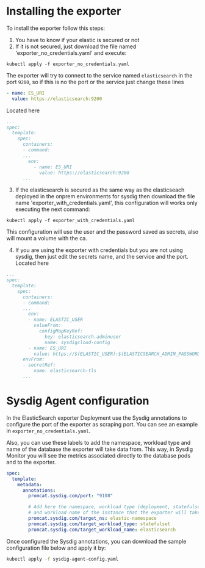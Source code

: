 # Installing the exporter
To install the exporter follow this steps:
1. You have to know if your elastic is secured or not
2. If it is not secured, just download the file named 'exporter_no_credentials.yaml' and execute:
```
kubectl apply -f exporter_no_credentials.yaml
```
The exporter will try to connect to the service named `elasticsearch` in the port `9200`, so if this is no the port or the service just change these lines
```yaml
- name: ES_URI
  value: https://elasticsearch:9200
```
Located here
```yaml
...
spec:
  template:
    spec:
      containers:
      - command:
      ...
        env:
          - name: ES_URI
            value: https://elasticsearch:9200
      ...
```
3. If the elasticsearch is secured as the same way as the elasticseach deployed in the onprem environments for sysdig then download the file name 'exporter_with_credentials.yaml',
this configuration will works only executing the next command:
```
kubectl apply -f exporter_with_credentials.yaml
```
This configuration will use the user and the password saved as secrets, also will mount a volume with the ca.

4. If you are using the exporter with credentials but you are not using sysdig, then just edit the secrets name, and the service and the port.
Located here
```yaml
...
spec:
  template:
    spec:
      containers:
      - command:
      ...
        env:
        - name: ELASTIC_USER
          valueFrom:
            configMapKeyRef:
              key: elasticsearch.adminuser
              name: sysdigcloud-config
        - name: ES_URI
          value: https://$(ELASTIC_USER):$(ELASTICSEARCH_ADMIN_PASSWORD)@sysdigcloud-elasticsearch:9200
      envFrom:
      - secretRef:
          name: elasticsearch-tls
      ...
```
# Sysdig Agent configuration
In the ElasticSearch exporter Deployment use the Sysdig annotations to configure the port of the exporter as scraping port. You can see an example in `exporter_no_credentials.yaml`.

Also, you can use these labels to add the namespace, workload type and name of the database the exporter will take data from. 
This way, in Sysdig Monitor you will see the metrics associated directly to the database pods and to the exporter.

```yaml
spec:
  template:
    metadata:
      annotations:
        promcat.sysdig.com/port: "9108"

        # Add here the namespace, workload type (deployment, statefulset, replicaset, daemonset) 
        # and workload name of the instance that the exporter will take data from
        promcat.sysdig.com/target_ns: elastic-namespace
        promcat.sysdig.com/target_workload_type: statefulset
        promcat.sysdig.com/target_workload_name: elasticsearch
```

Once configured the Sysdig annotations, you can download the sample configuration file below and apply it by:
```bash
kubectl apply -f sysdig-agent-config.yaml
```
